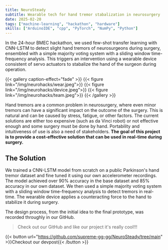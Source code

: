 ```yaml
---
title: NeuroSteady 
subtitle: Wearable tech for hand tremor stabalization in neurosurgery
date: 2025-02-20
tags: ["machine-learning", "hackathon", "hardware"]
skills: ["ArduinoIDE", "cpp", "PyTorch", "NumPy", "Python"]
---
```


In the 24-hour BMEC hackathon, we used few-shot transfer learning with CNN-LSTM to detect slight hand tremors of neurosurgeons during surgery, ensembled with a simple majority voting system with a sliding window time-frequency analysis. This triggers an intervention using a wearable device consistent of servo actuators to stabalize the hand of the surgeon during operation.

{{< gallery caption-effect="fade" >}}
{{< figure link="/img/neurohacks/wear.jpeg">}}
{{< figure link="/img/neurohacks/device.jpeg">}}
{{< figure link="/img/neurohacks/team.jpeg">}}
{{< /gallery >}}

<!--more-->

Hand tremors are a common problem in neurosurgery, where even minor tremors can have a significant impact on the outcome of the surgery. This is natural and can be caused by stress, fatigue, or other factors. The current solutions are either too expensive (such as da Vinci robot) or not effective enough and some surgery must be done by hand. Portability and intuitiveness of use is also a need of stakeholders. **The goal of this project is to provide a cost-effective solution that can be used in real-time during surgery.**

## The Solution

We trained a CNN-LSTM model from scratch on a public Parkinson's hand tremor dataset and fine tuned it using our own accelerometer recordings. The model achieved over 90% accuracy in the base dataset and 85% accuracy in our own dataset. We then used a simple majority voting system with a sliding window time-frequency analysis to detect tremors in real-time. The wearable device applies a counteracting force to the hand to stabilize it during surgery.

The design process, from the initial idea to the final prototype, was recorded throughly in our GitHub.

> Check out our GitHub and like our project it's really cool!!!

{{< button url="https://github.com/supreme-gg-gg/NeuroSteady/tree/main" >}}Checkout our devpost{{< /button >}}
